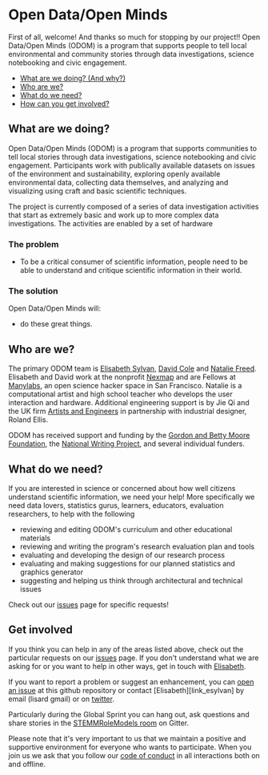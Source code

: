 # Open Data/Open Minds 

First of all, welcome! And thanks so much for stopping by our project!! Open Data/Open Minds (ODOM) is a program that supports people to tell local environmental and community stories through data investigations, science notebooking and civic engagement. 

* [What are we doing? (And why?)](#what-are-we-doing)
* [Who are we?](#who-are-we)
* [What do we need?](#what-do-we-need)
* [How can you get involved?](#get-involved)

## What are we doing?
Open Data/Open Minds (ODOM) is a program that supports communities to tell local stories through data investigations, science notebooking and civic engagement. Participants work with publically available datasets on issues of the environment and sustainability, exploring openly available environmental data, collecting data themselves, and analyzing and visualizing using craft and basic scientific techniques.
 
The project is currently composed of a series of data investigation activities that start as extremely basic and work up to more complex data investigations. The activities are enabled by a set of hardware 

### The problem

* To be a critical consumer of scientific information, people need to be able to understand and critique scientific information in their world. 


### The solution

Open Data/Open Minds will:

* do these great things.


## Who are we?

The primary ODOM team is [Elisabeth Sylvan](http://lisard.com), [David Cole](http://cv2.com) and [Natalie Freed](http://nataliefreed.com). Elisabeth and David work at the nonprofit [Nexmap](http://www.nexmap.org) and are Fellows at [Manylabs](http://manylabs.org), an open science hacker space in San Francisco. Natalie is a computational artist and high school teacher who develops the user interaction and hardware. Additional engineering support is by Jie Qi and the UK firm [Artists and Engineers](http://artistsandengineers.co.uk) in partnership with industrial designer, Roland Ellis. 

ODOM has received support and funding by the [Gordon and Betty Moore Foundation](https://www.moore.org/), the [National Writing Project](https://www.nwp.org/), and several individual funders.

## What do we need?

If you are  interested in science or  concerned about how well citizens understand scientific information, we need your help! More specifically we need data lovers, statistics gurus, learners, educators, evaluation researchers, to help with the following 

* reviewing and editing ODOM's curriculum and other educational materials
* reviewing and writing the program's research evaluation plan and tools
* evaluating and developing the design of our research process
* evaluating and making suggestions for our planned statistics and graphics generator 
* suggesting and helping us think through architectural and technical issues

Check out our [issues](ISSUES.md) page for specific requests!

## Get involved

If you think you can help in any of the areas listed above, check out the particular requests on our [issues](ISSUES.md) page. If you don't understand what we are asking for or you want to help in other ways, get in touch with [Elisabeth](link_esylvan).

If you want to report a problem or suggest an enhancement, you can [open an issue](../../issues) at this github repository or contact [Elisabeth][link_esylvan] by email (lisard gmail) or on [twitter](https://twitter.com/lisard).

Particularly during the Global Sprint you can hang out, ask questions and share stories in the [STEMMRoleModels room](https://gitter.im/KirstieJane/STEMMRoleModels) on Gitter.

Please note that it's very important to us that we maintain a positive and supportive environment for everyone who wants to participate. When you join us we ask that you follow our [code of conduct](CODE_OF_CONDUCT.md) in all interactions both on and offline.
